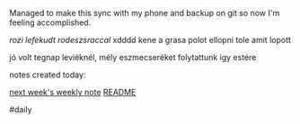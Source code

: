 Managed to make this sync with my phone and backup on git so now I'm feeling accomplished.

*rozi lefekudt rodeszsraccal* xdddd
kene a grasa polot ellopni tole amit lopott

jó volt tegnap leviéknél, mély eszmecseréket folytattunk így estére



notes created today:

[next week's weekly note](2024-W36)
[README](README)



#daily